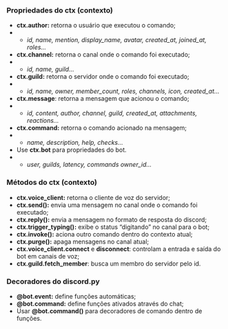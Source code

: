### Propriedades do ctx (contexto)
* **ctx.author:** retorna o usuário que executou o comando;
* * _id, name, mention, display_name, avatar, created_at, joined_at, roles…_
* **ctx.channel:** retorna o canal onde o comando foi executado;
* * _id, name, guild…_
* **ctx.guild:** retorna o servidor onde o comando foi executado;
* * _id, name, owner, member_count, roles, channels, icon, created_at…_
* **ctx.message**: retorna a mensagem que acionou o comando;
* * _id, content, author, channel, guild, created_at, attachments, reactions…_
* **ctx.command:** retorna o comando acionado na mensagem;
* * _name, description, help, checks…_
* Use **ctx.bot** para propriedades do bot.
* * _user, guilds, latency, commands owner_id…_

### Métodos do ctx (contexto)
* **ctx.voice_client:** retorna o cliente de voz do servidor;
* **ctx.send():** envia uma mensagem no canal onde o comando foi executado;
* **ctx.reply():** envia a mensagem no formato de resposta do discord;
* **ctx.trigger_typing():** exibe o status “digitando” no canal para o bot;
* **ctx.invoke():** aciona outro comando dentro do contexto atual;
* **ctx.purge():** apaga mensagens no canal atual;
* **ctx.voice_client.connect** e **disconnect**: controlam a entrada e saída do bot em canais de voz;
* **ctx.guild.fetch_member**: busca um membro do servidor pelo id.

### Decoradores do discord.py
* **@bot.event:** define funções automáticas;
* **@bot.command:** define funções ativados através do chat;
* Usar **@bot.command()** para decoradores de comando dentro de funções.